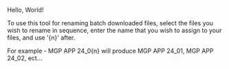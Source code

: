 Hello, World!

To use this tool for renaming batch downloaded files, select the files you wish to rename in sequence, enter the name that you wish to assign to your files, and use '{n}' after.

For example - MGP APP 24_0{n} will produce MGP APP 24_01, MGP APP 24_02, ect...
